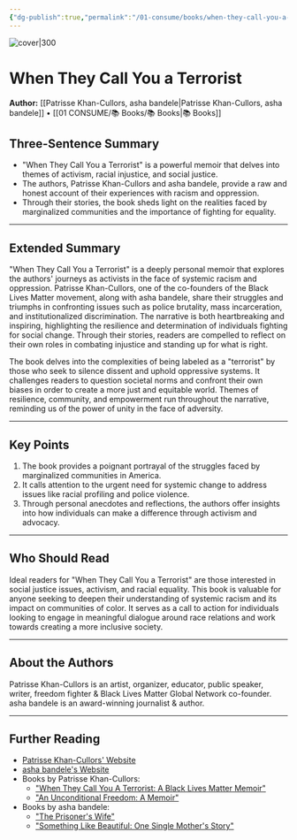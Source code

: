 ```yaml
---
{"dg-publish":true,"permalink":"/01-consume/books/when-they-call-you-a-terrorist/","title":"When They Call You a Terrorist"}
---
```



![cover|300](https://m.media-amazon.com/images/I/91zrCZQ+5cL._UF1000,1000_QL80_.jpg)
# When They Call You a Terrorist
**Author:** [[Patrisse Khan-Cullors, asha bandele\|Patrisse Khan-Cullors, asha bandele]] • [[01 CONSUME/📚 Books/📚 Books\|📚 Books]]
## Three-Sentence Summary
- "When They Call You a Terrorist" is a powerful memoir that delves into themes of activism, racial injustice, and social justice.
- The authors, Patrisse Khan-Cullors and asha bandele, provide a raw and honest account of their experiences with racism and oppression.
- Through their stories, the book sheds light on the realities faced by marginalized communities and the importance of fighting for equality.

---

## Extended Summary
"When They Call You a Terrorist" is a deeply personal memoir that explores the authors' journeys as activists in the face of systemic racism and oppression. Patrisse Khan-Cullors, one of the co-founders of the Black Lives Matter movement, along with asha bandele, share their struggles and triumphs in confronting issues such as police brutality, mass incarceration, and institutionalized discrimination. The narrative is both heartbreaking and inspiring, highlighting the resilience and determination of individuals fighting for social change. Through their stories, readers are compelled to reflect on their own roles in combating injustice and standing up for what is right.

The book delves into the complexities of being labeled as a "terrorist" by those who seek to silence dissent and uphold oppressive systems. It challenges readers to question societal norms and confront their own biases in order to create a more just and equitable world. Themes of resilience, community, and empowerment run throughout the narrative, reminding us of the power of unity in the face of adversity.

---

## Key Points
1. The book provides a poignant portrayal of the struggles faced by marginalized communities in America.
2. It calls attention to the urgent need for systemic change to address issues like racial profiling and police violence.
3. Through personal anecdotes and reflections, the authors offer insights into how individuals can make a difference through activism and advocacy.

---

## Who Should Read
Ideal readers for "When They Call You a Terrorist" are those interested in social justice issues, activism, and racial equality. This book is valuable for anyone seeking to deepen their understanding of systemic racism and its impact on communities of color. It serves as a call to action for individuals looking to engage in meaningful dialogue around race relations and work towards creating a more inclusive society.

---

## About the Authors
Patrisse Khan-Cullors is an artist, organizer, educator, public speaker, writer, freedom fighter & Black Lives Matter Global Network co-founder.
asha bandele is an award-winning journalist & author.

---

## Further Reading
- [Patrisse Khan-Cullors' Website](https://www.patrissecullors.com/)
- [asha bandele's Website](http://www.nazahahmed.com/)
- Books by Patrisse Khan-Cullors:
  - ["When They Call You A Terrorist: A Black Lives Matter Memoir"](https://www.penguinrandomhouse.com/books/562843/when-they-call-you-a-terrorist-by-patrisse-khan-cullors-and-asha-bandele/)
  - ["An Unconditional Freedom: A Memoir"](https://www.simonandschuster.com/books/An-Unconditional-Freedom/Patrisse-Khan-Cullors/9781250201565)
- Books by asha bandele:
  - ["The Prisoner's Wife"](https://www.simonandschuster.com/books/The-Prisoners-Wife/asha-bandele/9780743466728)
  - ["Something Like Beautiful: One Single Mother's Story"](https://www.harpercollins.com/products/something-like-beautiful-one-single-mothers-story-p-s-bandele)